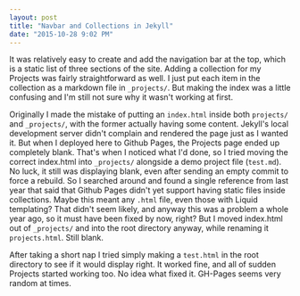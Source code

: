 ```yaml
---
layout: post
title: "Navbar and Collections in Jekyll"
date: "2015-10-28 9:02 PM"
---
```


It was relatively easy to create and add the navigation bar at the top, which is a static list of three sections of the site. Adding a collection for my Projects was fairly straightforward as well. I just put each item in the collection as a markdown file in `_projects/`. But making the index was a little confusing and I'm still not sure why it wasn't working at first.

Originally I made the mistake of putting an `index.html` inside both `projects/` and `_projects/`, with the former actually having some content. Jekyll's local development server didn't complain and rendered the page just as I wanted it. But when I deployed here to Github Pages, the Projects page ended up completely blank. That's when I noticed what I'd done, so I tried moving the correct index.html into `_projects/` alongside a demo project file (`test.md`). No luck, it still was displaying blank, even after sending an empty commit to force a rebuild. So I searched around and found a single reference from last year that said that Github Pages didn't yet support having static files inside collections. Maybe this meant any `.html` file, even those with Liquid templating? That didn't seem likely, and anyway this was a problem a whole year ago, so it must have been fixed by now, right? But I moved index.html out of `_projects/`  and into the root directory anyway, while renaming it `projects.html`. Still blank.

After taking a short nap I tried simply making a `test.html` in the root directory to see if it would display right. It worked fine, and all of sudden Projects started working too. No idea what fixed it. GH-Pages seems very random at times.
